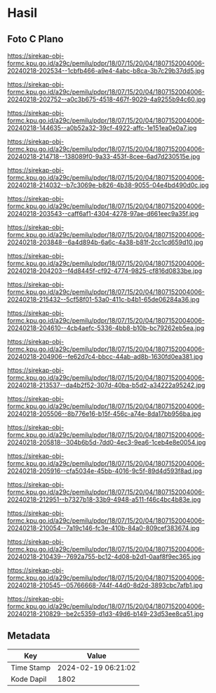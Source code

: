 # Hasil

## Foto C Plano

https://sirekap-obj-formc.kpu.go.id/a29c/pemilu/pdpr/18/07/15/20/04/1807152004006-20240218-202534--1cbfb466-a9e4-4abc-b8ca-3b7c29b37dd5.jpg

https://sirekap-obj-formc.kpu.go.id/a29c/pemilu/pdpr/18/07/15/20/04/1807152004006-20240218-202752--a0c3b675-4518-467f-9029-4a9255b94c60.jpg

https://sirekap-obj-formc.kpu.go.id/a29c/pemilu/pdpr/18/07/15/20/04/1807152004006-20240218-144635--a0b52a32-39cf-4922-affc-1e151ea0e0a7.jpg

https://sirekap-obj-formc.kpu.go.id/a29c/pemilu/pdpr/18/07/15/20/04/1807152004006-20240218-214718--138089f0-9a33-453f-8cee-6ad7d230515e.jpg

https://sirekap-obj-formc.kpu.go.id/a29c/pemilu/pdpr/18/07/15/20/04/1807152004006-20240218-214032--b7c3069e-b826-4b38-9055-04e4bd490d0c.jpg

https://sirekap-obj-formc.kpu.go.id/a29c/pemilu/pdpr/18/07/15/20/04/1807152004006-20240218-203543--caff6af1-4304-4278-97ae-d661eec9a35f.jpg

https://sirekap-obj-formc.kpu.go.id/a29c/pemilu/pdpr/18/07/15/20/04/1807152004006-20240218-203848--6a4d894b-6a6c-4a38-b81f-2cc1cd659d10.jpg

https://sirekap-obj-formc.kpu.go.id/a29c/pemilu/pdpr/18/07/15/20/04/1807152004006-20240218-204203--f4d8445f-cf92-4774-9825-cf816d0833be.jpg

https://sirekap-obj-formc.kpu.go.id/a29c/pemilu/pdpr/18/07/15/20/04/1807152004006-20240218-215432--5cf58f01-53a0-411c-b4b1-65de06284a36.jpg

https://sirekap-obj-formc.kpu.go.id/a29c/pemilu/pdpr/18/07/15/20/04/1807152004006-20240218-204610--4cb4aefc-5336-4bb8-b10b-bc79262eb5ea.jpg

https://sirekap-obj-formc.kpu.go.id/a29c/pemilu/pdpr/18/07/15/20/04/1807152004006-20240218-204906--fe62d7c4-bbcc-44ab-ad8b-1630fd0ea381.jpg

https://sirekap-obj-formc.kpu.go.id/a29c/pemilu/pdpr/18/07/15/20/04/1807152004006-20240218-213537--da4b2f52-307d-40ba-b5d2-a34222a95242.jpg

https://sirekap-obj-formc.kpu.go.id/a29c/pemilu/pdpr/18/07/15/20/04/1807152004006-20240218-205506--8b776e16-b15f-456c-a74e-8da17bb956ba.jpg

https://sirekap-obj-formc.kpu.go.id/a29c/pemilu/pdpr/18/07/15/20/04/1807152004006-20240218-205818--304b6b5d-7dd0-4ec3-9ea6-1ceb4e8e0054.jpg

https://sirekap-obj-formc.kpu.go.id/a29c/pemilu/pdpr/18/07/15/20/04/1807152004006-20240218-205916--cfa5034e-45bb-4016-9c5f-89d4d593f8ad.jpg

https://sirekap-obj-formc.kpu.go.id/a29c/pemilu/pdpr/18/07/15/20/04/1807152004006-20240218-212951--b7327b18-33b9-4948-a511-f46c4bc4b83e.jpg

https://sirekap-obj-formc.kpu.go.id/a29c/pemilu/pdpr/18/07/15/20/04/1807152004006-20240218-210054--7a19c146-fc3e-410b-84a0-809cef383674.jpg

https://sirekap-obj-formc.kpu.go.id/a29c/pemilu/pdpr/18/07/15/20/04/1807152004006-20240218-210439--7692a755-bc12-4d08-b2d1-0aaf8f9ec365.jpg

https://sirekap-obj-formc.kpu.go.id/a29c/pemilu/pdpr/18/07/15/20/04/1807152004006-20240218-210545--05766668-744f-44d0-8d2d-3893cbc7afb1.jpg

https://sirekap-obj-formc.kpu.go.id/a29c/pemilu/pdpr/18/07/15/20/04/1807152004006-20240218-210829--be2c5359-d1d3-49d6-b149-23d53ee8ca51.jpg


## Metadata

| Key        | Value               |
| ---------- | ------------------- |
| Time Stamp | 2024-02-19 06:21:02 |
| Kode Dapil | 1802                |



